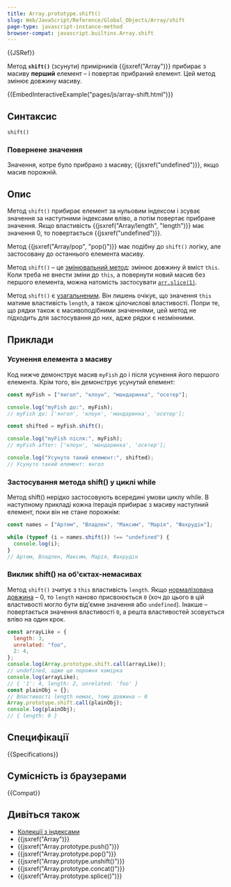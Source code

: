 ```yaml
---
title: Array.prototype.shift()
slug: Web/JavaScript/Reference/Global_Objects/Array/shift
page-type: javascript-instance-method
browser-compat: javascript.builtins.Array.shift
---
```


{{JSRef}}

Метод **`shift()`** (зсунути) примірників {{jsxref("Array")}} прибирає з масиву **перший** елемент – і повертає прибраний елемент. Цей метод змінює довжину масиву.

{{EmbedInteractiveExample("pages/js/array-shift.html")}}

## Синтаксис

```js-nolint
shift()
```

### Повернене значення

Значення, котре було прибрано з масиву; {{jsxref("undefined")}}, якщо масив порожній.

## Опис

Метод `shift()` прибирає елемент за нульовим індексом і зсуває значення за наступними індексами вліво, а потім повертає прибране значення. Якщо властивість
{{jsxref("Array/length", "length")}} має значення 0, то повертається {{jsxref("undefined")}}.

Метод {{jsxref("Array/pop", "pop()")}} має подібну до `shift()` логіку, але застосовану до останнього елемента масиву.

Метод `shift()` – це [змінювальний метод](/uk/docs/Web/JavaScript/Reference/Global_Objects/Array#kopiiuvalni-ta-zminiuvalni-metody): змінює довжину й вміст `this`. Коли треба не внести зміни до `this`, а повернути новий масив без першого елемента, можна натомість застосувати [`arr.slice(1)`](/uk/docs/Web/JavaScript/Reference/Global_Objects/Array/slice).

Метод `shift()` є [узагальненим](/uk/docs/Web/JavaScript/Reference/Global_Objects/Array#uzahalneni-metody-masyvu). Він лишень очікує, що значення `this` матиме властивість `length`, а також цілочислові властивості. Попри те, що рядки також є масивоподібними значеннями, цей метод не підходить для застосування до них, адже рядки є незмінними.

## Приклади

### Усунення елемента з масиву

Код нижче демонструє масив `myFish` до і після усунення його першого елемента. Крім того, він демонструє усунутий елемент:

```js
const myFish = ["янгол", "клоун", "мандаринка", "осетер"];

console.log("myFish до:", myFish);
// myFish до: ['янгол', 'клоун', 'мандаринка', 'осетер'];

const shifted = myFish.shift();

console.log("myFish після:", myFish);
// myFish after: ['клоун', 'мандаринка', 'осетер'];

console.log("Усунуто такий елемент:", shifted);
// Усунуто такий елемент: янгол
```

### Застосування метода shift() у циклі while

Метод shift() нерідко застосовують всередині умови циклу while. В наступному прикладі кожна ітерація прибирає з масиву наступний елемент, поки він не стане порожнім:

```js
const names = ["Артем", "Владлен", "Максим", "Марія", "Фахрудін"];

while (typeof (i = names.shift()) !== "undefined") {
  console.log(i);
}
// Артем, Владлен, Максим, Марія, Фахрудін
```

### Виклик shift() на об'єктах-немасивах

Метод `shift()` зчитує з `this` властивість `length`. Якщо [нормалізована довжина](/uk/docs/Web/JavaScript/Reference/Global_Objects/Array#normalizatsiia-vlastyvosti-length) – 0, то `length` наново присвоюється `0` (хоч до цього в цій властивості могло бути від'ємне значення або `undefined`). Інакше – повертається значення властивості `0`, а решта властивостей зсовується вліво на один крок.

```js
const arrayLike = {
  length: 3,
  unrelated: "foo",
  2: 4,
};
console.log(Array.prototype.shift.call(arrayLike));
// undefined, адже це порожня комірка
console.log(arrayLike);
// { '1': 4, length: 2, unrelated: 'foo' }
const plainObj = {};
// Властивості length немає, тому довжина – 0
Array.prototype.shift.call(plainObj);
console.log(plainObj);
// { length: 0 }
```

## Специфікації

{{Specifications}}

## Сумісність із браузерами

{{Compat}}

## Дивіться також

- [Колекції з індексами](/uk/docs/Web/JavaScript/Guide/Indexed_collections)
- {{jsxref("Array")}}
- {{jsxref("Array.prototype.push()")}}
- {{jsxref("Array.prototype.pop()")}}
- {{jsxref("Array.prototype.unshift()")}}
- {{jsxref("Array.prototype.concat()")}}
- {{jsxref("Array.prototype.splice()")}}
